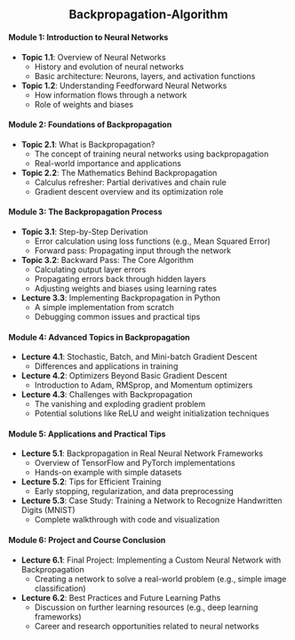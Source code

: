 ## <div align = "center">Backpropagation-Algorithm</div>

#### **Module 1: Introduction to Neural Networks**
- **Topic 1.1**: Overview of Neural Networks
  - History and evolution of neural networks
  - Basic architecture: Neurons, layers, and activation functions
- **Topic 1.2**: Understanding Feedforward Neural Networks
  - How information flows through a network
  - Role of weights and biases

#### **Module 2: Foundations of Backpropagation**
- **Topic 2.1**: What is Backpropagation?
  - The concept of training neural networks using backpropagation
  - Real-world importance and applications
- **Topic 2.2**: The Mathematics Behind Backpropagation
  - Calculus refresher: Partial derivatives and chain rule
  - Gradient descent overview and its optimization role

#### **Module 3: The Backpropagation Process**
- **Topic 3.1**: Step-by-Step Derivation
  - Error calculation using loss functions (e.g., Mean Squared Error)
  - Forward pass: Propagating input through the network
- **Topic 3.2**: Backward Pass: The Core Algorithm
  - Calculating output layer errors
  - Propagating errors back through hidden layers
  - Adjusting weights and biases using learning rates
- **Lecture 3.3**: Implementing Backpropagation in Python
  - A simple implementation from scratch
  - Debugging common issues and practical tips

#### **Module 4: Advanced Topics in Backpropagation**
- **Lecture 4.1**: Stochastic, Batch, and Mini-batch Gradient Descent
  - Differences and applications in training
- **Lecture 4.2**: Optimizers Beyond Basic Gradient Descent
  - Introduction to Adam, RMSprop, and Momentum optimizers
- **Lecture 4.3**: Challenges with Backpropagation
  - The vanishing and exploding gradient problem
  - Potential solutions like ReLU and weight initialization techniques

#### **Module 5: Applications and Practical Tips**
- **Lecture 5.1**: Backpropagation in Real Neural Network Frameworks
  - Overview of TensorFlow and PyTorch implementations
  - Hands-on example with simple datasets
- **Lecture 5.2**: Tips for Efficient Training
  - Early stopping, regularization, and data preprocessing
- **Lecture 5.3**: Case Study: Training a Network to Recognize Handwritten Digits (MNIST)
  - Complete walkthrough with code and visualization

#### **Module 6: Project and Course Conclusion**
- **Lecture 6.1**: Final Project: Implementing a Custom Neural Network with Backpropagation
  - Creating a network to solve a real-world problem (e.g., simple image classification)
- **Lecture 6.2**: Best Practices and Future Learning Paths
  - Discussion on further learning resources (e.g., deep learning frameworks)
  - Career and research opportunities related to neural networks
